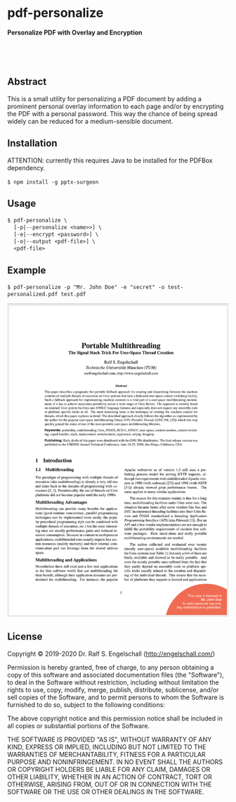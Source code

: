 
pdf-personalize
===============

**Personalize PDF with Overlay and Encryption**

<p/>
<img src="https://nodei.co/npm/pdf-personalize.png?downloads=true&stars=true" alt=""/>

<p/>
<img src="https://david-dm.org/rse/pdf-personalize.png" alt=""/>

Abstract
--------

This is a small utility for personalizing a PDF document by adding a
prominent personal overlay information to each page and/or by encrypting
the PDF with a personal password. This way the chance of being spread
widely can be reduced for a medium-sensible document.

Installation
------------

ATTENTION: currently this requires Java to be installed for the PDFBox dependency.

`$ npm install -g pptx-surgeon`

Usage
-----

```
$ pdf-personalize \
  [-p|--personalize <name>>] \
  [-e|--encrypt <password>] \
  [-o|--output <pdf-file>] \
  <pdf-file>
```

Example
--------

```
$ pdf-personalize -p "Mr. John Doe" -e "secret" -o test-personalized.pdf test.pdf
```

![screenshot](test-screenshot.png)

License
-------

Copyright &copy; 2019-2020 Dr. Ralf S. Engelschall (http://engelschall.com/)

Permission is hereby granted, free of charge, to any person obtaining
a copy of this software and associated documentation files (the
"Software"), to deal in the Software without restriction, including
without limitation the rights to use, copy, modify, merge, publish,
distribute, sublicense, and/or sell copies of the Software, and to
permit persons to whom the Software is furnished to do so, subject to
the following conditions:

The above copyright notice and this permission notice shall be included
in all copies or substantial portions of the Software.

THE SOFTWARE IS PROVIDED "AS IS", WITHOUT WARRANTY OF ANY KIND,
EXPRESS OR IMPLIED, INCLUDING BUT NOT LIMITED TO THE WARRANTIES OF
MERCHANTABILITY, FITNESS FOR A PARTICULAR PURPOSE AND NONINFRINGEMENT.
IN NO EVENT SHALL THE AUTHORS OR COPYRIGHT HOLDERS BE LIABLE FOR ANY
CLAIM, DAMAGES OR OTHER LIABILITY, WHETHER IN AN ACTION OF CONTRACT,
TORT OR OTHERWISE, ARISING FROM, OUT OF OR IN CONNECTION WITH THE
SOFTWARE OR THE USE OR OTHER DEALINGS IN THE SOFTWARE.

